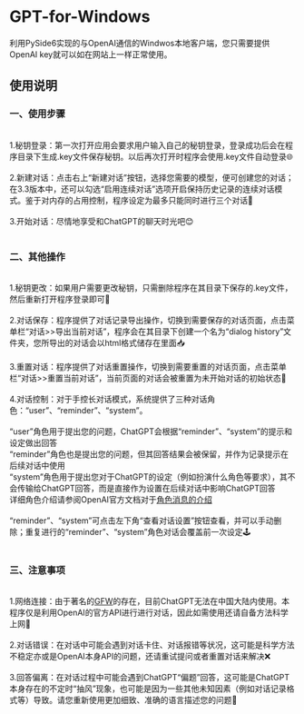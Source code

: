 # GPT-for-Windows
利用PySide6实现的与OpenAI通信的Windwos本地客户端，您只需要提供OpenAI key就可以如在网站上一样正常使用。

## 使用说明
### 一、使用步骤
<br>1.秘钥登录：第一次打开应用会要求用户输入自己的秘钥登录，登录成功后会在程序目录下生成.key文件保存秘钥。以后再次打开时程序会使用.key文件自动登录🌐<br><br>
2.新建对话：点击右上“新建对话”按钮，选择您需要的模型，便可创建您的对话；在3.3版本中，还可以勾选“启用连续对话”选项开启保持历史记录的连续对话模式。鉴于对内存的占用控制，程序设定为最多只能同时进行三个对话💬<br><br>
3.开始对话：尽情地享受和ChatGPT的聊天时光吧😊<br><br>
### 二、其他操作
<br>1.秘钥更改：如果用户需要更改秘钥，只需删除程序在其目录下保存的.key文件，然后重新打开程序登录即可🔑<br><br>
2.对话保存：程序提供了对话记录导出操作，切换到需要保存的对话页面，点击菜单栏“对话>>导出当前对话”，程序会在其目录下创建一个名为“dialog history”文件夹，您所导出的对话会以html格式储存在里面📥<br><br>
3.重置对话：程序提供了对话重置操作，切换到需要重置的对话页面，点击菜单栏“对话>>重置当前对话”，当前页面的对话会被重置为未开始对话的初始状态🔄<br><br>
4.对话控制：对于手控长对话模式，系统提供了三种对话角色：“user”、“reminder”、“system”。<br><br> “user”角色用于提出您的问题，ChatGPT会根据“reminder”、“system”的提示和设定做出回答<br>“reminder”角色也是提出您的问题，但其回答结果会被保留，并作为记录提示在后续对话中使用<br>“system”角色用于提出您对于ChatGPT的设定（例如扮演什么角色等要求），其不会传输给ChatGPT回答，而是直接作为设置在后续对话中影响ChatGPT回答<br>详细角色介绍请参阅OpenAI官方文档对于[角色消息的介绍](https://platform.openai.com/docs/guides/gpt/chat-completions-api)<br><br>“reminder”、“system”可点击左下角“查看对话设置”按钮查看，并可以手动删除；重复进行的“reminder”、“system”角色对话会覆盖前一次设定🕹️<br><br>
### 三、注意事项
<br>1.网络连接：由于著名的[GFW](https://baike.c114.com.cn/view.asp?id=23004-44A3EE4E)的存在，目前ChatGPT无法在中国大陆内使用。本程序仅是利用OpenAI的官方API进行进行对话，因此如需使用还请自备方法科学上网🚀<br><br>
2.对话错误：在对话中可能会遇到对话卡住、对话报错等状况，这可能是科学方法不稳定亦或是OpenAI本身API的问题，还请重试提问或者重置对话来解决❌<br><br>
3.回答偏离：在对话过程中可能会遇到ChatGPT“偏题”回答，这可能是ChatGPT本身存在的不定时“抽风”现象，也可能是因为一些其他未知因素（例如对话记录格式等）导致。请您重新使用更加细致、准确的语言描述您的问题🤔
